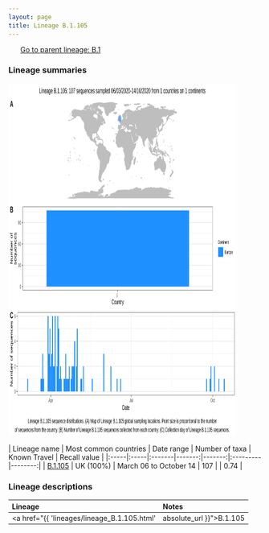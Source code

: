 ```yaml
---
layout: page
title: Lineage B.1.105
---
```




<p>
<ul class="actions small">
	 <a href="{{ 'lineages/lineage_B.1.html' | absolute_url }}" class="button special fit">Go to parent lineage: B.1</a>
</ul>
</p>
<h3> Lineage summaries</h3>

<img src="../assets/images/B.1.105.svg" alt="B.1.105 lineage summary figure" width="90%" height="700px" />


| Lineage name | Most common countries | Date range | Number of taxa | Known Travel | Recall value |
|:-----|:-----|:-------|-------:|-------:|:---------|--------:|
| <a href="{{ 'lineages/lineage_B.1.105.html' | absolute_url }}">B.1.105</a> | UK (100%) | March 06 to October 14 | 107 |  | 0.74 |

<h3>Lineage descriptions</h3>

| Lineage | Notes |
|:-----|:-----|
| <a href="{{ 'lineages/lineage_B.1.105.html' | absolute_url }}">B.1.105</a> | English lineage (CAMB) |

